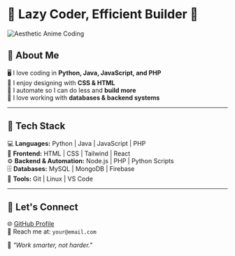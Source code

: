 # 🌸 Lazy Coder, Efficient Builder 🌸  

![Aesthetic Anime Coding](https://imgur.com/a/j6bR0FE)  

## 👾 About Me  
🖥️ I love coding in **Python, Java, JavaScript, and PHP**  
🎨 I enjoy designing with **CSS & HTML**  
🤖 I automate so I can do less and **build more**  
📀 I love working with **databases & backend systems**  

---

## 🚀 Tech Stack  
💻 **Languages:** Python | Java | JavaScript | PHP  
🎨 **Frontend:** HTML | CSS | Tailwind | React  
⚙️ **Backend & Automation:** Node.js | PHP | Python Scripts  
🗄️ **Databases:** MySQL | MongoDB | Firebase  
🔧 **Tools:** Git | Linux | VS Code  

---

## 💫 Let's Connect  
🌐 [GitHub Profile](https://github.com/vanruin)  
📧 Reach me at: `your@email.com`  

💭 _"Work smarter, not harder."_  
